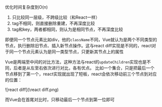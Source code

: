 优化时间复杂度到O(n)

1. 只比较同一层级，不跨级比较（和React一样）
2. tag不相同，则直接删除重建，不再深度比较
4. tag和key，两者都相同，则认为是相同节点，不再深度比较

即便同一个节点元素比如div，他的`className`不同，Vue就认为是两个不同类型的节点，执行删除旧节点、插入新节点操作。这与react diff实现是不同的，react对于同一个节点元素认为是同一类型节点，只更新其节点上的属性

Vue是两端至中间的对比方法，这种方法与react的`updateChildren`实现也是不同，后者是从左至右依次进行对比，各有优点。
 比如一个集合，只是把最后一个节点移到了第一个，react实现就出现了短板，react会依次移动前三个节点到对应的位置：

![react diff](\react diff.png)

而Vue会在首尾对比时，只移动最后一个节点到第一位即可

